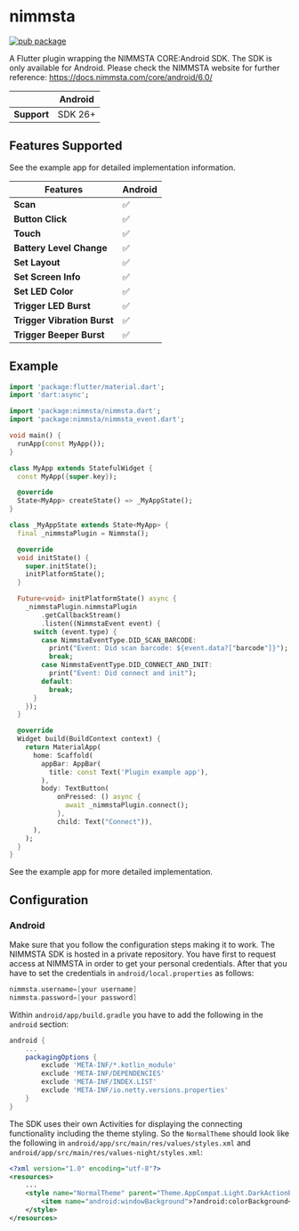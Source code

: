<?code-excerpt path-base="example"?>

# nimmsta

[![pub package](https://img.shields.io/pub/v/nimmsta.svg)](https://pub.dev/packages/nimmsta)

A Flutter plugin wrapping the NIMMSTA CORE:Android SDK. The SDK is only available for Android. Please check the NIMMSTA
website for further reference: https://docs.nimmsta.com/core/android/6.0/

|             | Android |
|-------------|---------|
| **Support** | SDK 26+ |

## Features Supported

See the example app for detailed implementation information.

| Features                    | Android |
|-----------------------------|---------|
| **Scan**                    | ✅       |
| **Button Click**            | ✅       |
| **Touch**                   | ✅       |
| **Battery Level Change**    | ✅       |
| **Set Layout**              | ✅       |
| **Set Screen Info**         | ✅       |
| **Set LED Color**           | ✅       |
| **Trigger LED Burst**       | ✅       |
| **Trigger Vibration Burst** | ✅       |
| **Trigger Beeper Burst**    | ✅       |

## Example

<?code-excerpt "lib/basic.dart (basic-example)"?>

```dart
import 'package:flutter/material.dart';
import 'dart:async';

import 'package:nimmsta/nimmsta.dart';
import 'package:nimmsta/nimmsta_event.dart';

void main() {
  runApp(const MyApp());
}

class MyApp extends StatefulWidget {
  const MyApp({super.key});

  @override
  State<MyApp> createState() => _MyAppState();
}

class _MyAppState extends State<MyApp> {
  final _nimmstaPlugin = Nimmsta();

  @override
  void initState() {
    super.initState();
    initPlatformState();
  }

  Future<void> initPlatformState() async {
    _nimmstaPlugin.nimmstaPlugin
        .getCallbackStream()
        .listen((NimmstaEvent event) {
      switch (event.type) {
        case NimmstaEventType.DID_SCAN_BARCODE:
          print("Event: Did scan barcode: ${event.data?["barcode"]}");
          break;
        case NimmstaEventType.DID_CONNECT_AND_INIT:
          print("Event: Did connect and init");
        default:
          break;
      }
    });
  }

  @override
  Widget build(BuildContext context) {
    return MaterialApp(
      home: Scaffold(
        appBar: AppBar(
          title: const Text('Plugin example app'),
        ),
        body: TextButton(
            onPressed: () async {
              await _nimmstaPlugin.connect();
            },
            child: Text("Connect")),
      ),
    );
  }
}

```

See the example app for more detailed implementation.

## Configuration

### Android

Make sure that you follow the configuration steps making it to work. The NIMMSTA SDK is hosted in a private repository.
You have first to request access at NIMMSTA in order to get your personal credentials. After that you have to set the
credentials in `android/local.properties` as follows:
```groovy
nimmsta.username=[your username]
nimmsta.password=[your password]
```

Within `android/app/build.gradle` you have to add the following in the `android` section:
```groovy
android {
    ...
    packagingOptions {
        exclude 'META-INF/*.kotlin_module'
        exclude 'META-INF/DEPENDENCIES'
        exclude 'META-INF/INDEX.LIST'
        exclude 'META-INF/io.netty.versions.properties'
    }
}
```
The SDK uses their own Activities for displaying the connecting functionality including the theme styling. So the `NormalTheme` should look like the following in `android/app/src/main/res/values/styles.xml` and `android/app/src/main/res/values-night/styles.xml`:
```xml
<?xml version="1.0" encoding="utf-8"?>
<resources>
    ...
    <style name="NormalTheme" parent="Theme.AppCompat.Light.DarkActionBar">
        <item name="android:windowBackground">?android:colorBackground</item>
    </style>
</resources>
```